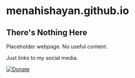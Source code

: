 # menahishayan.github.io

## There's Nothing Here
Placeholder webpage.
No useful content. 

Just links to my social media.

[![Donate](https://img.shields.io/badge/Donate-PayPal-green.svg)](https://www.paypal.com/cgi-bin/webscr?cmd=_s-xclick&hosted_button_id=LZCDYK5RY6JUN)

